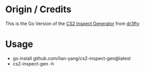 # Origin / Credits
This is the Go Version of the [CS2 Inspect Generator](https://github.com/dr3fty/cs2-inspect-gen) from [dr3fty](https://github.com/dr3fty)

# Usage
- go install github.com/lian-yang/cs2-inspect-gen@latest
- cs2-inspect-gen -h
